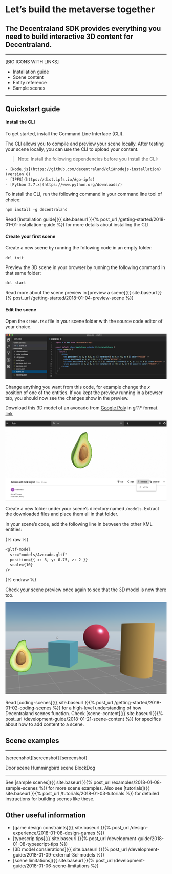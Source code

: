 # Let’s build the metaverse together

## The Decentraland SDK provides everything you need to build interactive 3D content for Decentraland.

---

[BIG ICONS WITH LINKS]

- Installation guide
- Scene content
- Entity reference
- Sample scenes

---

## Quickstart guide

#### Install the CLI

To get started, install the Command Line Interface (CLI).

The CLI allows you to compile and preview your scene locally. After testing your scene locally, you can use the CLI to upload your content.

> Note: Install the following dependencies before you install the CLI:

    - [Node.js](https://github.com/decentraland/cli#nodejs-installation) (version 8)
    - [IPFS](https://dist.ipfs.io/#go-ipfs)
    - [Python 2.7.x](https://www.python.org/downloads/)

To install the CLI, run the following command in your command line tool of choice:

```
npm install -g decentraland
```

Read [Installation guide]({{ site.baseurl }}{% post_url /getting-started/2018-01-01-installation-guide %}) for more details about installing the CLI.

#### Create your first scene

Create a new scene by running the following code in an empty folder:

```
dcl init
```

Preview the 3D scene in your browser by running the following command in that same folder:

```
dcl start
```

Read more about the scene preview in [preview a scene]({{ site.baseurl }}{% post_url /getting-started/2018-01-04-preview-scene %})

#### Edit the scene

Open the `scene.tsx` file in your scene folder with the source code editor of your choice.

![](/images/media/landing_sample_code.png)

Change anything you want from this code, for example change the _x_ position of one of the entities. If you kept the preview running in a browser tab, you should now see the changes show in the preview.

Download this 3D model of an avocado from [Google Poly](https://poly.google.com) in _glTF_ format. [link](https://poly.google.com/view/cgLBGFfm5FU)

![](/images/media/landing_avocado_gltf.png)

Create a new folder under your scene’s directory named `/models`. Extract the downloaded files and place them all in that folder.

In your scene’s code, add the following line in between the other XML entities:

{% raw %}

```
<gltf-model
  src="models/Avocado.gltf"
  position={{ x: 3, y: 0.75, z: 2 }}
  scale={10}
/>
```

{% endraw %}

Check your scene preview once again to see that the 3D model is now there too.

![](/images/media/landing_avocado_in_scene.png)

Read [coding-scenes]({{ site.baseurl }}{% post_url /getting-started/2018-01-02-coding-scenes %}) for a high-level understanding of how Decentraland scenes function. Check [scene-content]({{ site.baseurl }}{% post_url /development-guide/2018-01-21-scene-content %}) for specifics about how to add content to a scene.

## Scene examples

---

[screenshot][screenshot] [screenshot]

Door scene Hummingbird scene BlockDog

---

See [sample scenes]({{ site.baseurl }}{% post_url /examples/2018-01-08-sample-scenes %}) for more scene examples.
Also see [tutorials]({{ site.baseurl }}{% post_url /tutorials/2018-01-03-tutorials %}) for detailed instructions for building scenes like these.

## Other useful information

- [game design constraints]({{ site.baseurl }}{% post_url /design-experience/2018-01-08-design-games %})
- [typescrip tips]({{ site.baseurl }}{% post_url /development-guide/2018-01-08-typescript-tips %})
- [3D model consierations]({{ site.baseurl }}{% post_url /development-guide/2018-01-09-external-3d-models %})
- [scene limitations]({{ site.baseurl }}{% post_url /development-guide/2018-01-06-scene-limitations %})
